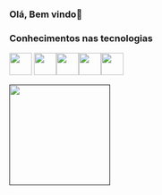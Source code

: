 ### Olá, Bem vindo👋

### Conhecimentos nas tecnologias
<img src="https://cdn.jsdelivr.net/gh/devicons/devicon/icons/java/java-original.svg" width="40" height="40"/> <img src="https://cdn.jsdelivr.net/gh/devicons/devicon/icons/linux/linux-original.svg" width="40" height="40"/><img src="https://cdn.iconscout.com/icon/free/png-256/vuejs-1175052.png" width="40" height="40"/><img src="https://icons-for-free.com/download-icon-vscode+icons+type+kotlin-1324451341295152742_256.png" width="40" height="40"/><img src="https://cdn.iconscout.com/icon/free/png-256/javascript-2038874-1720087.png" width="40" height="40"/>

<div>
  <a href="">
  <img height="180em" src="https://github-readme-stats.vercel.app/api/top-langs/?username=deibidsonmesquita&layout=compact&theme=dracula"/>
</div>




